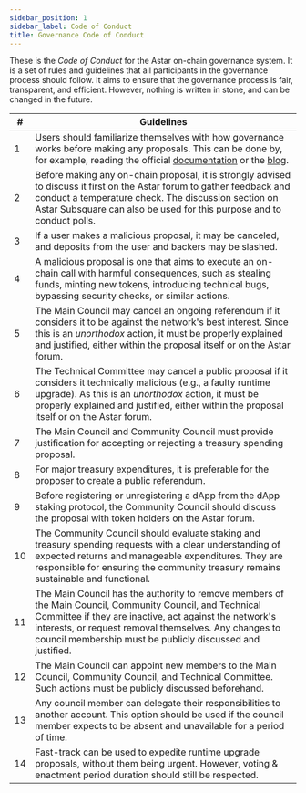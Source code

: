 ```yaml
---
sidebar_position: 1
sidebar_label: Code of Conduct
title: Governance Code of Conduct
---
```


These is the _Code of Conduct_ for the Astar on-chain governance system. It is a set of rules and guidelines that all participants in the governance process should follow. It aims to ensure that the governance process is fair, transparent, and efficient. However, nothing is written in stone, and can be changed in the future.

| #  | Guidelines                                                                                                                                                                                                 |
|----|-----------------------------------------------------------------------------------------------------------------------------------------------------------------------------------------------------------|
| 1  | Users should familiarize themselves with how governance works before making any proposals. This can be done by, for example, reading the official [documentation](https://docs.astar.network/docs/learn/governance/) or the [blog](https://astar.network/blog/astar-onchain-governance-153). |
| 2  | Before making any on-chain proposal, it is strongly advised to discuss it first on the Astar forum to gather feedback and conduct a temperature check. The discussion section on Astar Subsquare can also be used for this purpose and to conduct polls. |
| 3  | If a user makes a malicious proposal, it may be canceled, and deposits from the user and backers may be slashed.                                                                                           |
| 4  | A malicious proposal is one that aims to execute an on-chain call with harmful consequences, such as stealing funds, minting new tokens, introducing technical bugs, bypassing security checks, or similar actions. |
| 5  | The Main Council may cancel an ongoing referendum if it considers it to be against the network's best interest. Since this is an _unorthodox_ action, it must be properly explained and justified, either within the proposal itself or on the Astar forum. |
| 6  | The Technical Committee may cancel a public proposal if it considers it technically malicious (e.g., a faulty runtime upgrade). As this is an _unorthodox_ action, it must be properly explained and justified, either within the proposal itself or on the Astar forum. |
| 7  | The Main Council and Community Council must provide justification for accepting or rejecting a treasury spending proposal.                                                                                |
| 8  | For major treasury expenditures, it is preferable for the proposer to create a public referendum.                                                                                                          |
| 9  | Before registering or unregistering a dApp from the dApp staking protocol, the Community Council should discuss the proposal with token holders on the Astar forum.                                        |
| 10 | The Community Council should evaluate staking and treasury spending requests with a clear understanding of expected returns and manageable expenditures. They are responsible for ensuring the community treasury remains sustainable and functional. |
| 11 | The Main Council has the authority to remove members of the Main Council, Community Council, and Technical Committee if they are inactive, act against the network's interests, or request removal themselves. Any changes to council membership must be publicly discussed and justified. |
| 12 | The Main Council can appoint new members to the Main Council, Community Council, and Technical Committee. Such actions must be publicly discussed beforehand.                                              |
| 13 | Any council member can delegate their responsibilities to another account. This option should be used if the council member expects to be absent and unavailable for a period of time.                    |
| 14 | Fast-track can be used to expedite runtime upgrade proposals, without them being urgent. However, voting & enactment period duration should still be respected.                                            |
